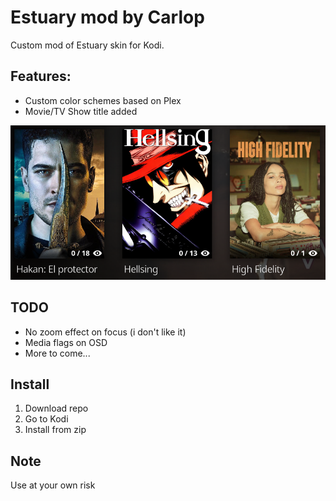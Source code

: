 # Estuary mod by Carlop

Custom mod of Estuary skin for Kodi.

## Features:

- Custom color schemes based on Plex
- Movie/TV Show title added

![Movie/TV Show title](./screenshots/movie-tvshow-title.png "Movie/TV Show title")


## TODO
- No zoom effect on focus (i don't like it)
- Media flags on OSD
- More to come...

## Install
1. Download repo
2. Go to Kodi
3. Install from zip

## Note
Use at your own risk